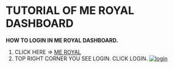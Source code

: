 # TUTORIAL OF ME ROYAL DASHBOARD

**HOW TO LOGIN IN ME ROYAL DASHBOARD.**

1) CLICK HERE => [ME ROYAL](https://meroyalbot.xyz)
2) TOP RIGHT CORNER YOU SEE LOGIN. CLICK LOGIN.
[![login](https://cdn.discordapp.com/attachments/796673457973624843/808258246937673740/IMG_20210208_140957.jpg)](https://meroyalbot.xyz)

